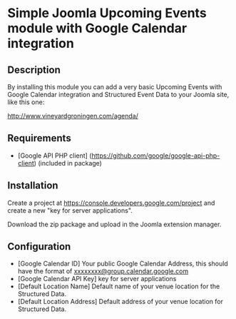 # Simple Joomla Upcoming Events module with Google Calendar integration #

## Description ##
By installing this module you can add a very basic Upcoming Events with Google Calendar integration and Structured Event Data to your Joomla site, like this one:

http://www.vineyardgroningen.com/agenda/

## Requirements ##
* [Google API PHP client] (https://github.com/google/google-api-php-client) (included in package)

## Installation ##

Create a project at https://console.developers.google.com/project and create a new "key for server applications".

Download the zip package and upload in the Joomla extension manager.

## Configuration ##

* [Google Calendar ID] Your public Google Calendar Address, this should have the format of xxxxxxxx@group.calendar.google.com
* [Google Calendar API Key] key for server applications
* [Default Location Name] Default name of your venue location for the Structured Data.
* [Default Location Address] Default address of your venue location for Structured Data.






